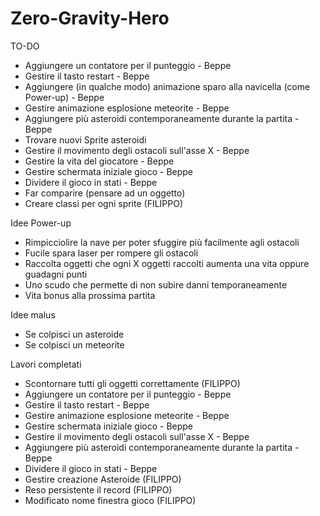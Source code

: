# Zero-Gravity-Hero

TO-DO

- Aggiungere un contatore per il punteggio - Beppe
- Gestire il tasto restart - Beppe
- Aggiungere (in qualche modo) animazione sparo alla navicella (come Power-up) - Beppe
- Gestire animazione esplosione meteorite - Beppe
- Aggiungere più asteroidi contemporaneamente durante la partita - Beppe
- Trovare nuovi Sprite asteroidi
- Gestire il movimento degli ostacoli sull'asse X - Beppe
- Gestire la vita del giocatore - Beppe
- Gestire schermata iniziale gioco - Beppe
- Dividere il gioco in stati - Beppe
- Far comparire (pensare ad un oggetto)
- Creare classi per ogni sprite (FILIPPO)

Idee Power-up

- Rimpicciolire la nave per poter sfuggire più facilmente agli ostacoli
- Fucile spara laser per rompere gli ostacoli
- Raccolta oggetti che ogni X oggetti raccolti aumenta una vita oppure guadagni punti
- Uno scudo che permette di non subire danni temporaneamente
- Vita bonus alla prossima partita

Idee malus

- Se colpisci un asteroide
- Se colpisci un meteorite 

Lavori completati
- Scontornare tutti gli oggetti correttamente (FILIPPO)
- Aggiungere un contatore per il punteggio - Beppe
- Gestire il tasto restart - Beppe
- Gestire animazione esplosione meteorite - Beppe
- Gestire schermata iniziale gioco - Beppe
- Gestire il movimento degli ostacoli sull'asse X - Beppe
- Aggiungere più asteroidi contemporaneamente durante la partita - Beppe
- Dividere il gioco in stati - Beppe
- Gestire creazione Asteroide (FILIPPO)
- Reso persistente il record (FILIPPO)
- Modificato nome finestra gioco (FILIPPO)
